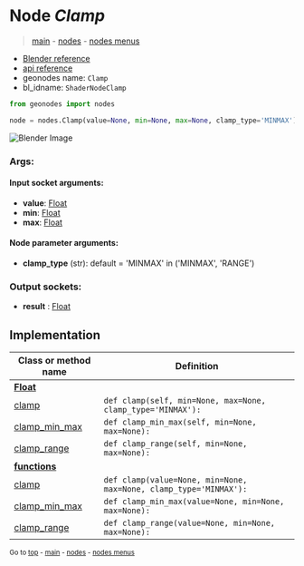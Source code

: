 # Node *Clamp*

> [main](../index.md) - [nodes](nodes.md) - [nodes menus](nodes_menus.md)

- [Blender reference](https://docs.blender.org/manual/en/latest/modeling/geometry_nodes/utilities/clamp.html)
- [api reference](https://docs.blender.org/api/current/bpy.types.ShaderNodeClamp.html)
- geonodes name: `Clamp`
- bl_idname: `ShaderNodeClamp`

```python
from geonodes import nodes

node = nodes.Clamp(value=None, min=None, max=None, clamp_type='MINMAX')
```

![Blender Image](https://docs.blender.org/manual/en/latest/_images/node-types_ShaderNodeClamp.webp)

### Args:

#### Input socket arguments:

- **value**: [Float](Float.md)
- **min**: [Float](Float.md)
- **max**: [Float](Float.md)

#### Node parameter arguments:

- **clamp_type** (str): default = 'MINMAX' in ('MINMAX', 'RANGE')

### Output sockets:

- **result** : [Float](Float.md)

## Implementation

| Class or method name | Definition |
|----------------------|------------|
| **[Float](Float.md)** |
| [clamp](Float.md#clamp) | `def clamp(self, min=None, max=None, clamp_type='MINMAX'):` |
| [clamp_min_max](Float.md#clamp_min_max) | `def clamp_min_max(self, min=None, max=None):` |
| [clamp_range](Float.md#clamp_range) | `def clamp_range(self, min=None, max=None):` |
| **[functions](functions.md)** |
| [clamp](functions.md#clamp) | `def clamp(value=None, min=None, max=None, clamp_type='MINMAX'):` |
| [clamp_min_max](functions.md#clamp_min_max) | `def clamp_min_max(value=None, min=None, max=None):` |
| [clamp_range](functions.md#clamp_range) | `def clamp_range(value=None, min=None, max=None):` |

<sub>Go to [top](#node-Clamp) - [main](../index.md) - [nodes](nodes.md) - [nodes menus](nodes_menus.md)</sub>

